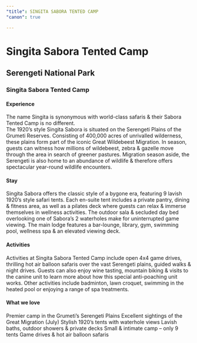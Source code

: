 ```yaml
---
"title": SINGITA SABORA TENTED CAMP
"canon": true

---
```


# Singita Sabora Tented Camp
## Serengeti National Park
### Singita Sabora Tented Camp

#### Experience
The name Singita is synonymous with world-class safaris &amp; their Sabora Tented Camp is no different.  
The 1920’s style Singita Sabora is situated on the Serengeti Plains of the Grumeti Reserves.  Consisting of 400,000 acres of unrivalled wilderness, these plains form part of the iconic Great Wildebeest Migration. 
In season, guests can witness how millions of wildebeest, zebra &amp; gazelle move through the area in search of greener pastures.
Migration season aside, the Serengeti is also home to an abundance of wildlife &amp; therefore offers spectacular year-round wildlife encounters.

#### Stay
Singita Sabora offers the classic style of a bygone era, featuring 9 lavish 1920’s style safari tents.
Each en-suite tent includes a private pantry, dining &amp; fitness area, as well as a pilates deck where guests can relax &amp; immerse themselves in wellness activities.  The outdoor sala &amp; secluded day bed overlooking one of Sabora’s 2 waterholes make for uninterrupted game viewing.
The main lodge features a bar-lounge, library, gym, swimming pool, wellness spa &amp; an elevated viewing deck.

#### Activities
Activities at Singita Sabora Tented Camp include open 4x4 game drives, thrilling hot air balloon safaris over the vast Serengeti plains, guided walks &amp; night drives.
Guests can also enjoy wine tasting, mountain biking &amp; visits to the canine unit to learn more about how this special anti-poaching unit works.
Other activities include badminton, lawn croquet, swimming in the heated pool or enjoying a range of spa treatments.


#### What we love
Premier camp in the Grumeti’s Serengeti Plains 
Excellent sightings of the Great Migration (July)
Stylish 1920’s tents with waterhole views
Lavish baths, outdoor showers &amp; private decks
Small &amp; intimate camp – only 9 tents
Game drives &amp; hot air balloon safaris